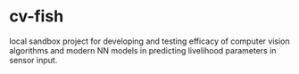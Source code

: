 # cv-fish
local sandbox project for developing and testing efficacy of computer vision algorithms and modern NN models in predicting livelihood parameters in sensor input.
